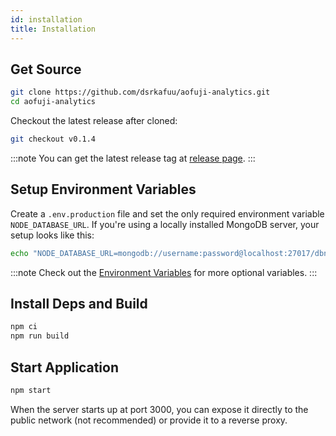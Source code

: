 ```yaml
---
id: installation
title: Installation
---
```


## Get Source

```sh
git clone https://github.com/dsrkafuu/aofuji-analytics.git
cd aofuji-analytics
```

Checkout the latest release after cloned:

```sh
git checkout v0.1.4
```

:::note
You can get the latest release tag at [release page](https://github.com/dsrkafuu/aofuji-analytics/releases).
:::

## Setup Environment Variables

Create a `.env.production` file and set the only required environment variable `NODE_DATABASE_URL`. If you're using a locally installed MongoDB server, your setup looks like this:

```sh
echo "NODE_DATABASE_URL=mongodb://username:password@localhost:27017/dbname" > .env.production
```

:::note
Check out the [Environment Variables](environment-variables) for more optional variables.
:::

## Install Deps and Build

```sh
npm ci
npm run build
```

## Start Application

```sh
npm start
```

When the server starts up at port 3000, you can expose it directly to the public network (not recommended) or provide it to a reverse proxy.
